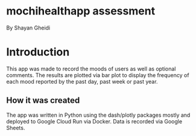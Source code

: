 # mochihealthapp assessment

By Shayan Gheidi

# Introduction

This app was made to record the moods of users as well as optional comments. The results are plotted via bar plot to display the frequency of each mood reported by the past day, past week or past year.

## How it was created

The app was written in Python using the dash/plotly packages mostly and deployed to Google Cloud Run via Docker. Data is recorded via Google Sheets.

